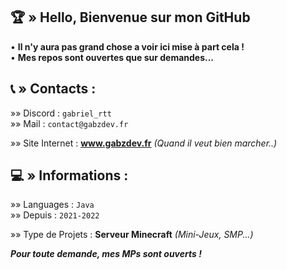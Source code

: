 
## 🏆​ » Hello, Bienvenue sur mon GitHub

• **Il n'y aura pas grand chose a voir ici mise à part cela !**    
• **Mes repos sont ouvertes que sur demandes...**

## 📞​​ » Contacts :

»» Discord : `gabriel_rtt`    
»» Mail : `contact@gabzdev.fr`

»» Site Internet : **www.gabzdev.fr** *(Quand il veut bien marcher..)*

## 💻​​ » Informations :

»» Languages : `Java`  
»» Depuis : `2021-2022`  

»» Type de Projets : **Serveur Minecraft** *(Mini-Jeux, SMP...)*

***Pour toute demande, mes MPs sont ouverts !***

